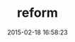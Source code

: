 ---
layout: post
title:  "reform"
repo:   "apotonick/reform"
date:   2015-02-18 16:58:23
gemurl: https://github.com/apotonick/reform
---